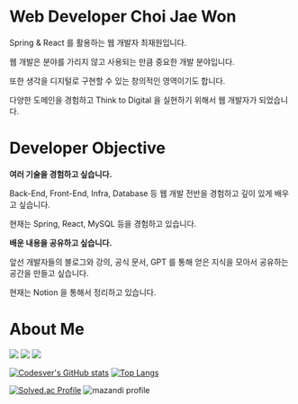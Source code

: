 # Web Developer Choi Jae Won

Spring & React 를 활용하는 웹 개발자 최재원입니다.

웹 개발은 분야를 가리지 않고 사용되는 만큼 중요한 개발 분야입니다.

또한 생각을 디지털로 구현할 수 있는 창의적인 영역이기도 합니다.

다양한 도메인을 경험하고 Think to Digital 을 실현하기 위해서 웹 개발자가 되었습니다.

# Developer Objective

**여러 기술을 경험하고 싶습니다.**

Back-End, Front-End, Infra, Database 등 웹 개발 전반을 경험하고 깊이 있게 배우고 싶습니다.

현재는 Spring, React, MySQL 등을 경험하고 있습니다.

**배운 내용을 공유하고 싶습니다.**

앞선 개발자들의 블로그와 강의, 공식 문서, GPT 를 통해 얻은 지식을 모아서 공유하는 공간을 만들고 싶습니다.

현재는 Notion 을 통해서 정리하고 있습니다.

# About Me

<a href="https://codesver.github.io/"><img src="https://img.shields.io/badge/Codesver-127CEA?style=for-the-badge&logo=ReadMe&logoColor=white"></a> 
<a href="https://codesver.notion.site"><img src="https://img.shields.io/badge/Notion-000000?style=for-the-badge&logo=Notion&logoColor=white"></a> 
<a href="mailto:codesver@gmail.com"><img src="https://img.shields.io/badge/Gmail-ea4335?style=for-the-badge&logo=Gmail&logoColor=white"></a>

[![Codesver's GitHub stats](https://github-readme-stats.vercel.app/api?username=codesver&custom_title=Codesver's&nbsp;GitHub&nbsp;Status&bg_color=45,000000,127cea&title_color=fff&text_color=fff)](https://github.com/anuraghazra/github-readme-stats)
[![Top Langs](https://github-readme-stats.vercel.app/api/top-langs/?username=codesver&exclude_repo=codesver.github.io&layout=compact&bg_color=45,000000,127cea&title_color=fff&text_color=fff)](https://github.com/anuraghazra/github-readme-stats)

[![Solved.ac Profile](http://mazassumnida.wtf/api/v2/generate_badge?boj=codesver)](https://solved.ac/codesver/)
![mazandi profile](http://mazandi.herokuapp.com/api?handle=codesver&theme=dark)
